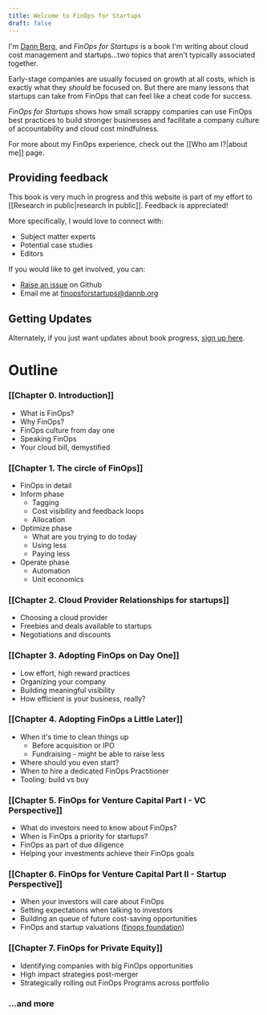 ```yaml
---
title: Welcome to FinOps for Startups
draft: false
---
```

I'm [Dann Berg](https://dannb.org), and _FinOps for Startups_ is a book I'm writing about cloud cost management and startups...two topics that aren't typically associated together.

Early-stage companies are usually focused on growth at all costs, which is exactly what they _should_ be focused on. But there are many lessons that startups can take from FinOps that can feel like a cheat code for success.

_FinOps for Startups_ shows how small scrappy companies can use FinOps best practices to build stronger businesses and facilitate a company culture of accountability and cloud cost mindfulness.

For more about my FinOps experience, check out the [[Who am I?|about me]] page.
## Providing feedback
This book is very much in progress and this website is part of my effort to [[Research in public|research in public]]. Feedback is appreciated!

More specifically, I would love to connect with:
- Subject matter experts
- Potential case studies
- Editors

If you would like to get involved, you can:
- [Raise an issue](https://github.com/dannberg/finops-for-startups) on Github
- Email me at [finopsforstartups@dannb.org](mailto:finopsforstartups@dannb.org)

## Getting Updates

Alternately, if you just want updates about book progress, [sign up here](https://deft-thinker-5848.ck.page/5733f9e200).
# Outline

### [[Chapter 0. Introduction]]
- What is FinOps?
- Why FinOps?
- FinOps culture from day one
- Speaking FinOps
- Your cloud bill, demystified

### [[Chapter 1. The circle of FinOps]]
- FinOps in detail
- Inform phase
    - Tagging
    - Cost visibility and feedback loops
    - Allocation
- Optimize phase
    - What are you trying to do today
    - Using less
    - Paying less
- Operate phase
    - Automation
    - Unit economics

### [[Chapter 2. Cloud Provider Relationships for startups]]
- Choosing a cloud provider
- Freebies and deals available to startups
- Negotiations and discounts

### [[Chapter 3. Adopting FinOps on Day One]]
- Low effort, high reward practices
- Organizing your company
- Building meaningful visibility
- How efficient is your business, really?

### [[Chapter 4. Adopting FinOps a Little Later]]
- When it's time to clean things up
    - Before acquisition or IPO
    - Fundraising - might be able to raise less
- Where should you even start?
- When to hire a dedicated FinOps Practitioner
- Tooling: build vs buy

### [[Chapter 5. FinOps for Venture Capital Part I - VC Perspective]]
- What do investors need to know about FinOps?
- When is FinOps a priority for startups?
- FinOps as part of due diligence
- Helping your investments achieve their FinOps goals

### [[Chapter 6. FinOps for Venture Capital Part II - Startup Perspective]]
- When your investors will care about FinOps
- Setting expectations when talking to investors
- Building an queue of future cost-saving opportunities
- FinOps and startup valuations ([finops foundation](https://www.finops.org/wg/accurate-company-valuations-using-finops/))

### [[Chapter 7. FinOps for Private Equity]]
- Identifying companies with big FinOps opportunities
- High impact strategies post-merger
- Strategically rolling out FinOps Programs across portfolio

### ...and more